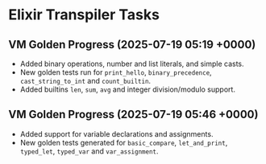 # Elixir Transpiler Tasks

## VM Golden Progress (2025-07-19 05:19 +0000)
- Added binary operations, number and list literals, and simple casts.
- New golden tests run for `print_hello`, `binary_precedence`, `cast_string_to_int` and `count_builtin`.
- Added builtins `len`, `sum`, `avg` and integer division/modulo support.

## VM Golden Progress (2025-07-19 05:46 +0000)
- Added support for variable declarations and assignments.
- New golden tests generated for `basic_compare`, `let_and_print`, `typed_let`, `typed_var` and `var_assignment`.

